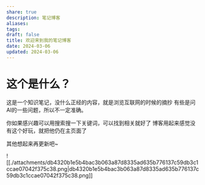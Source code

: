 ```yaml
---
share: true
description: 笔记博客
aliases: 
tags: 
draft: false
title: 欢迎来到我的笔记博客
date: 2024-03-06
updated: 2024-03-06
---
```

# 这个是什么？

这是一个知识笔记，没什么正经的内容，就是浏览互联网的时候的摘抄
有些是问AI的一些问题，所以不一定准确。

你如果感兴趣可以用搜索搜一下关键词，可以找到相关就好了
博客用起来感觉没有这个好玩，就把他仍在主页面了

其他想起来再更新吧~

![[./attachments/db4320b1e5b4bac3b063a87d8335ad635b776137c59db3c1ccae07042f375c38.png|db4320b1e5b4bac3b063a87d8335ad635b776137c59db3c1ccae07042f375c38.png]]